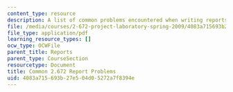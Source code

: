 ```yaml
---
content_type: resource
description: A list of common problems encountered when writing reports for the course.
file: /media/courses/2-672-project-laboratory-spring-2009/4083a715693b27e504d05272a7f8394e_problems.pdf
file_type: application/pdf
learning_resource_types: []
ocw_type: OCWFile
parent_title: Reports
parent_type: CourseSection
resourcetype: Document
title: Common 2.672 Report Problems
uid: 4083a715-693b-27e5-04d0-5272a7f8394e
---
```

